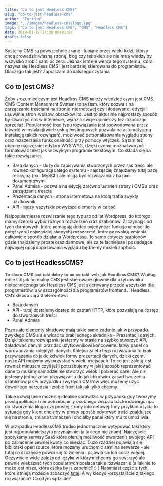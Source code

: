 ```yaml
---
title: "Co to jest Headless CMS?"
slug: "co-to-jest-headless-cms"
author: "Feridum"
image: "../images/headless-cms/logo.jpg"
tags: ["Co to jest Headless CMS", "CMS", "Headless CMS"]
date: 2019-01-17T17:30:00+01:00
draft: false
---
```


Systemy CMS są powszechnie znane i lubiane przez wielu ludzi, którzy chcą prowadzić własną stronę, blog czy też sklep ale nie mają wiedzy by wszystko zrobić sami od zera. Jednak istnieje wersja tego systemu, która nazywa się Headless CMS i jest bardziej skierowana do programistów. Dlaczego tak jest? Zapraszam do dalszego czytania.

<!--more-->

## Co to jest CMS?

Żeby zrozumieć czym jest Headless CMS należy wiedzieć czym jest CMS. CMS (Content Managment System) to system, który pozwala na zarządzanie treściami na stronie internetowej czyli dodawanie, edycja i usuwanie stron, wpisów, obrazków itd. Jest to aktualnie najprostszy sposób by stworzyć coś w internecie, wyrazić swoje opinie czy też rozpocząć sprzedaż. Popularność tego typu rozwiązania jest spowodowana przez łatwość w instalacji(wiele usług hostingowych pozwala na automatyczną instalację takich rozwiązań), możliwość personalizowania wyglądu strony oraz rozszerzania funkcjonalności przy pomocy wtyczek. Są tam też obecne najczęściej edytory WYSIWYG, dzięki czemu można tworzyć i formatować tekst jak w zwykłym programie tekstowym. Co składa się na takie rozwiązanie: 

- Baza danych - służy do zapisywania stworzonych przez nas treści ale również konfiguracji całego systemu - najczęściej znajdziemy tutaj bazę relacyjną (np.: MySQL) ale mogą być rozwiązania z bazami dokumentowymi
- Panel Admina - pozwala na edycję zarówno ustwień strony i CMS'a oraz zarządzanie treścią
- Prezentacja danych - strona internetowa na którą trafia zwykły użytkownik.
- API - łączy wszytskie powyższe elementy w całość

Najpopularniesze rozwiązanie tego typu to od lat Wordpress, do którego mamy szeroki wybór różnych rozszerzeń oraz szablonów. Zaczynając od tych darmowych, które pomagają dodać pojedyncze funkcjonalności do potężnych(i najczęściej płatnych) rozszerzeń, które pozwalają zmienić całkowicie sposób działania Wordpressa. To samo dotyczy szablonów gdzie znajdziemy proste oraz darmowe, ale za te ładniejsze i posiadające najwięcej opcji dopasowania wyglądu będziemy musieli zapłacić.

## Co to jest HeadlessCMS?
To skoro CMS jest taki dobry to po co taki twór jak Headless CMS? Według mnie tak jak normalny CMS jest skierowany głownie dla użytkownika nietechnicznego tak Headless CMS jest skierowany przede wszytskim dla programistów, a w szczególności dla programistów frontendu. Headless CMS składa się z 3 elementów:

- Baza danych
- API - tutaj dostajemy dostęp do zaptań HTTP, które pozwalają na dostęp do stworzonych treści
- Panel Admina

Pozostałe elementy składowe mają takie samo zadanie jak w przypadku zwykłego CMS'a ale widać tu brak jednego składnika - Prezentacji danych. Dzięki takiemu rozwiązaniu jesteśmy w stanie na szybko stworzyć API, załadować danymi oraz dać użytkownikowi końcowemu łatwy panel do wprowadzania kolejnych danych. Kolejna zaleta tego rozwiązania to brak przywiązania do jakiejkolwiek formy prezentacji danych, dzięki czemu nasze API możemy wykorzystać w wielu miejscach. To co jest zaletą jest również minusem czyli jeśli potrzebujemy w jakiś sposób reprezentować dane to musimy samodzielnie stworzyć widok i pobierać dane. Ale nie jesteśmy jednocześni przywiązaniu do jakichkolwiek zasad tworzenia szablonów jak w przypadku zwykłych CMS'ów więc możemy użyć dowolnego narzędzia i zrobić front tak jak tylko chcemy. 

Takie rozwiązanie może się idealnie sprawdzić w przypadku gdy tworzymy prostą aplikację i nie potrzebujemy osobnego zespołu backendowego np.: do stworzenia bloga czy prostej strony internetowej. Inny przykład użycia to sytuacja gdy klient chciałby w prosty sposób edytować treści znajdujące się na stronie, zmiana tłumaczeń i chciałby panel który mu to umożliwia.

W przypadku HeadlessCMS trudno jednoznacznie wytypować taki który jest najpopularniejszy(a przynajmniej ja takiego nie znam). Najczęściej spotykamy serwisy SaaS które oferują możliwość stworzenia swojego API po zapłacenie pewnej kwoty co miesiąc. Dużo rzadziej pojawiają się biblioteki open source, które możemy uruchomić sami na serwerze - ale tutaj na szczęście powoli się to zmienia i pojawia się ich coraz więcej. Oczywiście wiele zależy od języka w którym chcemy go stworzyć ale pewnie większosć tych popularnych posiada takie rozwiązanie (a jak nie to może jest nisza, która czeka by ją zapełnić? :) ) Natomiast część z tych, które istnieją możecie zobaczyć [tutaj](https://headlesscms.org/). A wy kiedyś korzystaliście z takiego rozwiązania? Co o tym sądzicie?